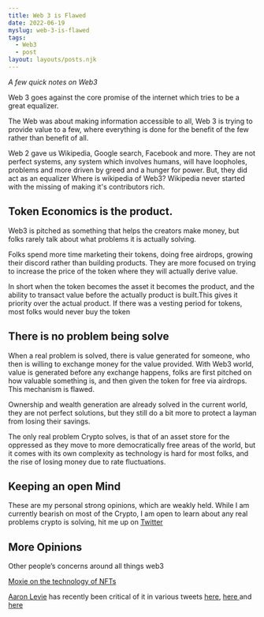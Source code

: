 ```yaml
--- 
title: Web 3 is Flawed
date: 2022-06-19
myslug: web-3-is-flawed
tags: 
  - Web3
  - post
layout: layouts/posts.njk
---
```

*A few quick notes on Web3*

Web 3 goes against the core promise of the internet which tries to be a great equalizer. 

The Web was about making information accessible to all, Web 3 is trying to provide value to a few, where everything is done for the benefit of the few rather than benefit of all. 

Web 2 gave us Wikipedia, Google search, Facebook and more. They are not perfect systems, any system which involves humans, will have loopholes, problems and more driven by greed and a hunger for power. But, they did act as an equalizer
Where is wikipedia of Web3? Wikipedia never started with the missing of making it's contributors rich. 

## Token Economics is the product.

Web3 is pitched as something that helps the creators make money, but folks rarely talk about what problems it is actually solving. 

Folks spend more time marketing their tokens, doing free airdrops, growing their discord rather than building products. They are more focused on trying to increase the price of the token where they will actually derive value. 

In short when the token becomes the asset it becomes the product, and the ability to transact value before the actually product is built.This gives it priority over the actual product. If there was a vesting period for tokens, most folks would never buy the token 

## There is no problem being solve

When a real problem is solved, there is value generated for someone, who then is willing to exchange money for the value provided. With Web3 world, value is generated before any exchange happens, folks are first pitched on how valuable something is, and then given the token for free via airdrops. This mechanism is flawed. 

Ownership and wealth generation are already solved in the current world, they are not perfect solutions, but they still do a bit more to protect a layman from losing their savings.

The only real problem Crypto solves, is that of an asset store for the oppressed as they move to more democratically free areas of the world, but it comes with its own complexity as technology is hard for most folks, and the rise of losing money due to rate fluctuations. 

## Keeping an open Mind

These are my personal strong opinions, which are weakly held. While I am currently bearish on most of the Crypto, I am open to learn about any real problems crypto is solving, hit me up on [Twitter](https://twitter.com/ravivyas84)

## More Opinions
Other people’s concerns around all things web3

[Moxie on the technology of NFTs](https://moxie.org/2022/01/07/web3-first-impressions.html)

[Aaron Levie](https://twitter.com/levie) has recently been critical of it in various tweets [here](https://twitter.com/levie/status/1538183603510575106?s=21&t=6OwOSnU1tNVTBLTLLEPUjg), [here ](https://twitter.com/levie/status/1538228322290651136?s=21&t=hU494Yb5Ex2nRfbQTeU7Dw) and [here](https://twitter.com/levie/status/1537432154811944966)



